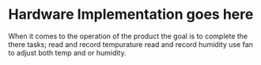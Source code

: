 
# Hardware Implementation goes here

When it comes to the operation of the product the goal is to complete the there tasks;
read and record tempurature
read and record humidity
use fan to adjust both temp and or humidity.
